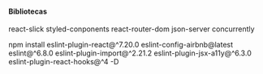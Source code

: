 #### Bibliotecas

react-slick
styled-conponents
react-router-dom
json-server
concurrently

npm install eslint-plugin-react@^7.20.0 eslint-config-airbnb@latest eslint@^6.8.0 eslint-plugin-import@^2.21.2 eslint-plugin-jsx-a11y@^6.3.0 eslint-plugin-react-hooks@^4 -D
